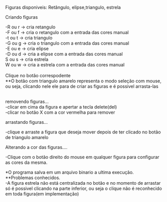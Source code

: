 Figuras disponiveis: Retângulo, elipse,triangulo, estrela<br />

Criando figuras<br />

-R ou r -> cria retangulo<br />
-F ou f -> cria o retangulo com a entrada das cores manual<br />
-t ou t -> cria triangulo<br />
-G ou g -> cria o triangulo com a entrada das cores manual<br />
-E ou e -> cria elipse<br />
-D ou d -> cria a elipse com a entrada das cores manual<br />
S ou s -> cria estrela<br />
W ou w -> cria a estrela com a entrada das cores manual<br />
<br />
Clique no botão correspodente<br />
**O botão com triangulo amarelo representa o modo seleção com mouse, ou seja, clicando nele ele para de criar as figuras e é possivel arrasta-las <br />

<br/>removendo figuras...<br />
-clicar em cima da figura e apertar a tecla delete(del)<br />
-clicar no botão X com a cor vermelha para remover<br/>

arrastando figuras...<br />

-clique e arraste a figura que deseja mover depois de ter clicado no botão de triangulo amarelo <br />

Alterando a cor das figuras....<br />

-Clique com o botão direito do mouse em qualquer figura para configurar as cores da mesma.<br />

*O programa salva em um arquivo binario a ultima execução.<br />
**Problemas conhecidos.<br />
-A figura estrela não está centralizada no botão e no momento de arrastar só é possivel clicando na parte inferior, ou seja o clique não é reconhecido em toda figura(em implementação)<br/>

